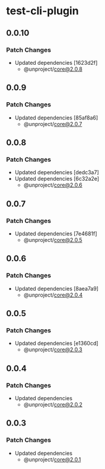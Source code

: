 # test-cli-plugin

## 0.0.10

### Patch Changes

- Updated dependencies [1623d2f]
  - @unproject/core@2.0.8

## 0.0.9

### Patch Changes

- Updated dependencies [85af8a6]
  - @unproject/core@2.0.7

## 0.0.8

### Patch Changes

- Updated dependencies [dedc3a7]
- Updated dependencies [6c32a2e]
  - @unproject/core@2.0.6

## 0.0.7

### Patch Changes

- Updated dependencies [7e4681f]
  - @unproject/core@2.0.5

## 0.0.6

### Patch Changes

- Updated dependencies [8aea7a9]
  - @unproject/core@2.0.4

## 0.0.5

### Patch Changes

- Updated dependencies [e1360cd]
  - @unproject/core@2.0.3

## 0.0.4

### Patch Changes

- Updated dependencies
  - @unproject/core@2.0.2

## 0.0.3

### Patch Changes

- Updated dependencies
  - @unproject/core@2.0.1
